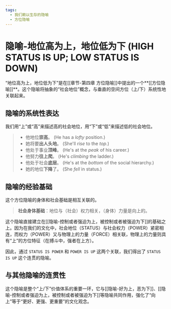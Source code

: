 ```yaml
---
tags:
  - 我们赖以生存的隐喻
  - 方位隐喻
---
```


# 隐喻-地位高为上，地位低为下 (HIGH STATUS IS UP; LOW STATUS IS DOWN)

“地位高为上，地位低为下”是在[[章节-第四章 方位隐喻]]中提出的一个**[[方位隐喻]]**。这个隐喻将抽象的“社会地位”概念，与垂直的空间方位（上/下）系统性地关联起来。

## 隐喻的系统性表达

我们用“上”或“高”来描述高的社会地位，用“下”或“低”来描述低的社会地位。

> - 他地位**崇高**。 (He has a _lofty_ position.)
> - 她将要**出人头地**。 (She'll _rise_ to the _top_.)
> - 他处于事业**顶峰**。 (He's at the _peak_ of his career.)
> - 他努力**往上爬**。 (He's _climbing_ the ladder.)
> - 他处于社会**底层**。 (He's at the _bottom_ of the social hierarchy.)
> - 她的地位**下降**了。 (She _fell_ in status.)

## 隐喻的经验基础

这个方位隐喻的身体和社会基础是相互关联的。

> **社会身体基础**：地位与（社会）权力相关，（身体）力量是向上的。

这个隐喻直接建立在[[隐喻-控制或者强迫为上，被控制或者被强迫为下]]的基础之上。因为在我们的文化中，社会地位（STATUS）与社会权力（POWER）紧密相连，而权力（POWER）又与物理上的力量（FORCE）相关联，物理上的力量则具有“上”的方位特征（在搏斗中，强者在上方）。

因此，通过 `STATUS IS POWER` 和 `POWER IS UP` 这两个关联，我们得出了 `STATUS IS UP` 这个连贯的隐喻。

## 与其他隐喻的连贯性

这个隐喻是整个“上/下”价值体系的重要一环，它与[[隐喻-好为上，恶为下]]、[[隐喻-控制或者强迫为上，被控制或者被强迫为下]]等隐喻共同作用，强化了“向上”等于“更好、更强、更重要”的文化观念。